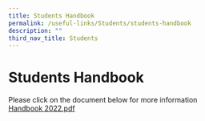 ```yaml
---
title: Students Handbook
permalink: /useful-links/Students/students-handbook
description: ""
third_nav_title: Students
---
```

# **Students Handbook**

Please click on the document below for more information  
[Handbook 2022.pdf](/files/Handbook%202022.pdf)
